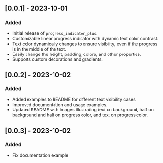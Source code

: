 ## [0.0.1] - 2023-10-01

### Added

- Initial release of `progress_indicator_plus`.
- Customizable linear progress indicator with dynamic text color contrast.
- Text color dynamically changes to ensure visibility, even if the progress is in the middle of the text.
- Easily change the height, padding, colors, and other properties.
- Supports custom decorations and gradients.

## [0.0.2] - 2023-10-02

### Added

- Added examples to README for different text visibility cases.
- Improved documentation and usage examples.
- Updated README with images illustrating text on background, half on background and half on progress color, and text on progress color.

## [0.0.3] - 2023-10-02

### Added

- Fix documentation example
